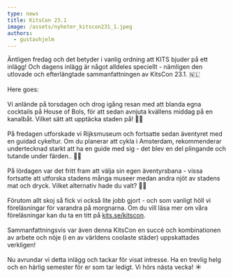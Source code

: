 ```yaml
---
type: news
title: KitsCon 23.1
image: /assets/nyheter_kitscon231_1.jpeg
authors:
  - gustavhjelm
---
```

Äntligen fredag och det betyder i vanlig ordning att KITS bjuder på ett inlägg! Och dagens inlägg är något alldeles speciellt - nämligen den utlovade och efterlängtade sammanfattningen av KitsCon 23.1. 🇳🇱\
\
Here goes:\
\
Vi anlände på torsdagen och drog igång resan med att blanda egna cocktails på House of Bols, för att sedan avnjuta kvällens middag på en kanalbåt. Vilket sätt att upptäcka staden på! 🛶🍹\
\
På fredagen utforskade vi Rijksmuseum och fortsatte sedan äventyret med en guidad cykeltur. Om du planerar att cykla i Amsterdam, rekommenderar undertecknad starkt att ha en guide med sig - det blev en del plingande och tutande under färden.. 🚴‍♂️\
\
På lördagen var det fritt fram att välja sin egen äventyrsbana - vissa fortsatte att utforska stadens många museer medan andra njöt av stadens mat och dryck. Vilket alternativ hade du valt? 👋🏻\
\
Förutom allt skoj så fick vi också lite jobb gjort - och som vanligt höll vi föreläsningar för varandra på morgnarna. Om du vill läsa mer om våra föreläsningar kan du ta en titt på [kits.se/kitscon](http://kits.se/kitscon).\
\
Sammanfattningsvis var även denna KitsCon en succé och kombinationen av arbete och nöje (i en av världens coolaste städer) uppskattades verkligen!\
\
Nu avrundar vi detta inlägg och tackar för visat intresse. Ha en trevlig helg och en härlig semester för er som tar ledigt. Vi hörs nästa vecka! ☀️

<div class="image-grid"><img src="/assets/nyheter_kitscon231_3.jpeg" alt=""><img src="/assets/nyheter_kitscon231_5.jpeg" alt=""><img src="/assets/nyheter_kitscon231_7.jpeg" alt=""></div>